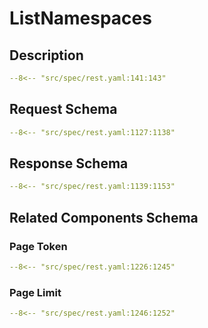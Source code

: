# ListNamespaces

## Description

```yaml
--8<-- "src/spec/rest.yaml:141:143"
```

## Request Schema

```yaml
--8<-- "src/spec/rest.yaml:1127:1138"
```
## Response Schema

```yaml
--8<-- "src/spec/rest.yaml:1139:1153"
```

## Related Components Schema
### Page Token

```yaml
--8<-- "src/spec/rest.yaml:1226:1245"
```
### Page Limit

```yaml
--8<-- "src/spec/rest.yaml:1246:1252"
```
